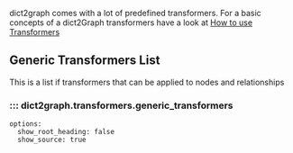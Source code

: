 
dict2graph comes with a lot of predefined transformers. For a basic concepts of a dict2Graph transformers have a look at [How to use Transformers](/use_transformers)

## Generic Transformers List

This is a list if transformers that can be applied to nodes and relationships

### ::: dict2graph.transformers.generic_transformers
    options:
      show_root_heading: false
      show_source: true


